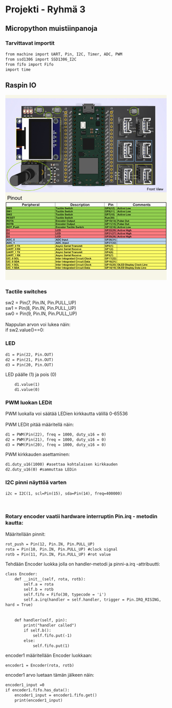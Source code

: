 # Projekti - Ryhmä 3
## Micropython muistiinpanoja
### Tarvittavat importit

    from machine import UART, Pin, I2C, Timer, ADC, PWM
    from ssd1306 import SSD1306_I2C
    from fifo import Fifo
    import time


## Raspin IO

<img src="dev_board.png">

### Tactile switches
sw2 = Pin(7, Pin.IN, Pin.PULL_UP)   <br>
sw1 = Pin(8, Pin.IN, Pin.PULL_UP)   <br>
sw0 = Pin(9, Pin.IN, Pin.PULL_UP)   <br> <br>
Nappulan arvon voi lukea näin:     <br>
if sw2.value()==0:                      <br>


### LED

    d1 = Pin(22, Pin.OUT)
    d2 = Pin(21, Pin.OUT)
    d3 = Pin(20, Pin.OUT)

LED päälle (1) ja pois (0)

        d1.value(1)
        d1.value(0)

### PWM luokan LEDit                                               <br>
PWM luokalla voi säätää LEDien kirkkautta välillä 0-65536      <br>
                                                                <br>
PWM LEDit pitää määritellä näin:  

    d1 = PWM(Pin(22), freq = 1000, duty_u16 = 0)            
    d2 = PWM(Pin(21), freq = 1000, duty_u16 = 0)           
    d3 = PWM(Pin(20), freq = 1000, duty_u16 = 0)            
                                                        
PWM kirkkauden asettaminen:                         

    d1.duty_u16(1000) #asettaa kohtalaisen kirkkauden   
    d2.duty_u16(0) #sammuttaa LEDin

### I2C pinni näyttöä varten  

    i2c = I2C(1, scl=Pin(15), sda=Pin(14), freq=400000)



<br>

### Rotary encoder vaatii hardware interruptin Pin.irq - metodin kautta:
Määritellään pinnit:  
    
    rot_push = Pin(12, Pin.IN, Pin.PULL_UP)                 
    rota = Pin(10, Pin.IN, Pin.PULL_UP) #clock signal      
    rotb = Pin(11, Pin.IN, Pin.PULL_UP) #rot value    

Tehdään Encoder luokka jolla on handler-metodi ja pinni-a.irq -attribuutti:

    class Encoder:
        def __init__(self, rota, rotb):
            self.a = rota
            self.b = rotb
            self.fifo = Fifo(30, typecode = 'i')
            self.a.irq(handler = self.handler, trigger = Pin.IRQ_RISING, hard = True)
    

        def handler(self, pin):
            print("handler called")
            if self.b():
                self.fifo.put(-1)
            else:
                self.fifo.put(1)

encoder1 määritellään Encoder luokkaan:

    encoder1 = Encoder(rota, rotb)

encoder1 arvo luetaan tämän jälkeen näin:

    encoder1_input =0
    if encoder1.fifo.has_data():
        encoder1_input = encoder1.fifo.get()
        print(encoder1_input)